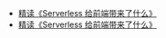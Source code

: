 - [精读《Serverless 给前端带来了什么》](https://github.com/dt-fe/weekly/issues/135)
- [精读《Serverless 给前端带来了什么》](https://github.com/dt-fe/weekly/blob/master/94.精读《Serverless%20给前端带来了什么》.md)
